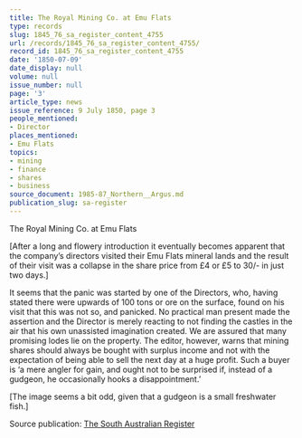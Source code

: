 ```yaml
---
title: The Royal Mining Co. at Emu Flats
type: records
slug: 1845_76_sa_register_content_4755
url: /records/1845_76_sa_register_content_4755/
record_id: 1845_76_sa_register_content_4755
date: '1850-07-09'
date_display: null
volume: null
issue_number: null
page: '3'
article_type: news
issue_reference: 9 July 1850, page 3
people_mentioned:
- Director
places_mentioned:
- Emu Flats
topics:
- mining
- finance
- shares
- business
source_document: 1985-87_Northern__Argus.md
publication_slug: sa-register
---
```


The Royal Mining Co. at Emu Flats

[After a long and flowery introduction it eventually becomes apparent that the company’s directors visited their Emu Flats mineral lands and the result of their visit was a collapse in the share price from £4 or £5 to 30/- in just two days.]

It seems that the panic was started by one of the Directors, who, having stated there were upwards of 100 tons or ore on the surface, found on his visit that this was not so, and panicked.  No practical man present made the assertion and the Director is merely reacting to not finding the castles in the air that his own unassisted imagination created.  We are assured that many promising lodes lie on the property.  The editor, however, warns that mining shares should always be bought with surplus income and not with the expectation of being able to sell the next day at a huge profit.  Such a buyer is ‘a mere angler for gain, and ought not to be surprised if, instead of a gudgeon, he occasionally hooks a disappointment.’

[The image seems a bit odd, given that a gudgeon is a small freshwater fish.]

Source publication: [The South Australian Register](/publications/sa-register/)
